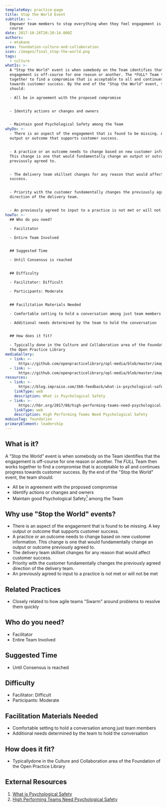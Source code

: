 ```yaml
---
templateKey: practice-page
title: Stop the World Event
subtitle: >-
  Empower team members to stop everything when they feel engagement is off
  course
date: 2017-10-26T20:20:14.000Z
authors:
  - mtakane
area: foundation-culture-and-collaboration
icon: /images/final_stop-the-world.png
tags:
  - culture
whatIs: >-
  A "Stop the World" event is when somebody on the Team identifies that the
  engagement is off-course for one reason or another. The *FULL* Team then works
  together to find a compromise that is acceptable to all and continues progress
  towards customer success. By the end of the "Stop the World" event, the team
  should:

  - All be in agreement with the proposed compromise


  - Identify actions or changes and owners


  - Maintain good Psychological Safety among the Team
whyDo: >-
  - There is an aspect of the engagement that is found to be missing. A key
  output or outcome that supports customer success.


  - A practice or an outcome needs to change based on new customer information.
  This change is one that would fundamentally change an output or outcome
  previously agreed to.


  - The delivery team skillset changes for any reason that would affect customer
  success.


  - Priority with the customer fundamentally changes the previously agreed
  direction of the delivery team.


  - An previously agreed to input to a practice is not met or will not be met.
howTo: >-
  ## Who do you need?

  - Facilitator

  - Entire Team Involved


  ## Suggested Time

  - Until Consensus is reached


  ## Difficulty

  - Facilitator: Difficult

  - Participants: Moderate


  ## Facilitation Materials Needed

  - Comfortable setting to hold a conversation among just team members

  - Additional needs determined by the team to hold the conversation


  ## How does it fit?

  - Typically done in the Culture and Collaboration area of the Foundation of
  the Open Practice Library
mediaGallery:
  - link: >-
      https://github.com/openpracticelibrary/opl-media/blob/master/images/stop%20the%20world.jpg?raw=true
  - link: >-
      https://github.com/openpracticelibrary/opl-media/blob/master/images/stop%20the%20world%202.jpeg?raw=true
resources:
  - link: >-
      https://blog.impraise.com/360-feedback/what-is-psychological-safety-and-why-is-it-the-key-to-great-teamwork-performance-review
    linkType: web
    description: What is Psychological Safety
  - link: >-
      https://hbr.org/2017/08/high-performing-teams-need-psychological-safety-heres-how-to-create-it
    linkType: web
    description: High Performing Teams Need Psychological Safety
mobiusTag: foundation
primaryElement: leadership
---
```

## What is it?

A "Stop the World" event is when somebody on the Team identifies that the engagement is off-course for one reason or another. The _FULL_ Team then works together to find a compromise that is acceptable to all and continues progress towards customer success. By the end of the "Stop the World" event, the team should:

- All be in agreement with the proposed compromise
- Identify actions or changes and owners
- Maintain good Psychological Safety[<sup>1</sup>](#footnote-1) among the Team

## Why use "Stop the World" events?

- There is an aspect of the engagement that is found to be missing. A key output or outcome that supports customer success.
- A practice or an outcome needs to change based on new customer information. This change is one that would fundamentally change an output or outcome previously agreed to.
- The delivery team skillset changes for any reason that would affect customer success.
- Priority with the customer fundamentally changes the previously agreed direction of the delivery team.
- An previously agreed to input to a practice is not met or will not be met

## Related Practices

- Closely related to how agile teams "Swarm" around problems to resolve them quickly

## Who do you need?

- Facilitator
- Entire Team Involved

## Suggested Time

- Until Consensus is reached

## Difficulty

- Facilitator: Difficult
- Participants: Moderate

## Facilitation Materials Needed

- Comfortable setting to hold a conversation among just team members
- Additional needs determined by the team to hold the conversation

## How does it fit?

- Typicallydone in the Culture and Collaboration area of the Foundation of the Open Practice Library

## External Resources

1. <a name="footnote-2"></a>[What is Psychological Safety](https://blog.impraise.com/360-feedback/what-is-psychological-safety-and-why-is-it-the-key-to-great-teamwork-performance-review)
2. <a name="footnote-3"></a>[High Performing Teams Need Psychological Safety](https://hbr.org/2017/08/high-performing-teams-need-psychological-safety-heres-how-to-create-it)
